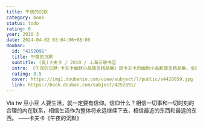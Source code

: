 ```yaml
---
title: 午夜的沉默
category: book
status: todo
rating: 0
year: 2010-3
date: 2024-04-02 03:04:06+08:00
douban:
  id: "4252091"
  title: 午夜的沉默
  subtitle: (奥)卡夫卡 / 2010 / 上海三联书店
  intro: 《午夜的沉默:卡夫卡幽默小品箴言精品集》是卡夫卡的幽默小品和箴言精品集，全面反映了卡夫卡的世界观、人生观和艺术观，从中可以看到这位犹太“鬼才”的许多真知灼见和思想火花。卡夫卡这个不幸的犹太人，由于自己的血统而深深感觉着是被排斥于人类世界之外的“无家可归的异乡人”，他以怪异的眼光和惊讶的神情观察人类社会，发现了人生的真正道路在一根绳索上，这根绳索不是绷紧在高空，而是专门用来绊人的。人类有两大罪状，一大罪状是缺乏耐性，另一大罪状是漫不经心，从而被逐出天堂。
  rating: 8.5
  cover: https://img1.doubanio.com/view/subject/l/public/s4420859.jpg
  link: https://book.douban.com/subject/4252091/
---
```


Via tw 豆小豆 人要生活，就一定要有信仰。信仰什么？相信一切事和一切时刻的合理的内在联系，相信生活作为整体将永远继续下去，相信最近的东西和最远的东西。
——卡夫卡《午夜的沉默》
